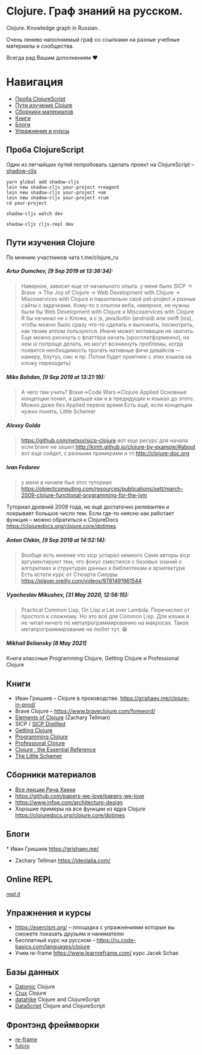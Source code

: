 # Clojure. Граф знаний на русском.
Clojure. Knowledge graph in Russian.

Очень лениво наполняемый граф со ссылками на разные учебные материалы и сообщества.

Всегда рад Вашим дополнениям ❤️

Навигация
=================

  * [Проба ClojureScript](#Проба-ClojureScript)
  * [Пути изучения Clojure](#Пути-изучения-Clojure)
  * [Сборники материалов](#Сборники-материалов)
  * [Книги](#Книги)
  * [Блоги](#Блоги)
  * [Упражнения и курсы](#Упражнения-и-курсы)
  

## Проба ClojureScript
Один из легчайших путей попробовать сделать проект на ClojureScript – [shadow-cljs](http://shadow-cljs.org)


```
yarn global add shadow-cljs
lein new shadow-cljs your-project +reagent
lein new shadow-cljs your-project +om
lein new shadow-cljs your-project +rum
cd your-project

shadow-cljs watch dev

shadow-cljs cljs-repl dev
```

## Пути изучения Clojure
По мнению участников чата t.me/clojure_ru


##### Artur Dumchev, [9 Sep 2019 at 13:36:34]:
> Наверное, зависит еще от начального опыта.
> у меня было SICP -> Brave -> The Joy of Clojure -> Web Development with Clojure -> Miscoservices with Clojure и параллельно свой pet-project и разные сайты с задачками.
> Кому-то с опытом веба, наверное, не нужны были бы Web Development with Clojure и Miscoservices with Clojure
> Я бы начинал не с Кложи, а с js, java/kotlin (android) или swift (ios), чтобы можно было сразу что-то сделать и выложить, посмотреть, как твоим аппом пользуются. Иначе может мотивации не хватить.
> Еще можно рискнуть с флаттера начать (кросплатформенно), на нем ui попроще делать, но могут возникнуть проблемы, когда появится необходимость трогать нативные фичи девайсов — камеру, блутуз, смс и пр.
> Потом будет приятнее с этих языков на кложу переходить)


##### Mike Bohdan, [9 Sep 2019 at 13:21:19]:
> А чего там учить? 
> Brave->Code Wars->Clojure Applied
> Основные концепции понял, а дальше как и в предидущих н языках до этого.
> Можно даже без Applied первое время
> Есть ещё, если концепции нужно понять, Little Schemer


##### Alexey Golda
> https://github.com/netxor/sicp-clojure
> вот еще ресурс для начала если brave не зашел
> http://kimh.github.io/clojure-by-example/#about
> вот еще сойдет, с разными примерами и тп
> http://clojure-doc.org


##### Ivan Fedorov
> у меня в начале был этот туториал
> https://objectcomputing.com/resources/publications/sett/march-2009-clojure-functional-programming-for-the-jvm

Туториал древний 2009 года, но ещё достаточно релевантен и покрывает большое число тем.
Если где-то неясно как работает функция – можно обратиться к ClojureDocs
https://clojuredocs.org/clojure.core/dotimes


##### Anton Chikin, [9 Sep 2019 at 14:52:14]:
> Вообще есть мнение что sicp устарел немного
> Сами авторы sicp аргументируют тем, что фокус сместился с базовых знаний о алгоритмах и структурах данных к библиотекам и архитектуре
> Есть кстати курс от Стюарта Сиерры
> https://player.oreilly.com/videos/9781491961544


##### Vyacheslav Mikushev, [31 May 2020, 12:56:15]:
> Practical Common Lisp, On Lisp и Let over Lambda. Перечислил от простого к сложному.
> Но это всё для Common Lisp. Для кложи я не читал ничего по метапрограммированию на макросах. Такое метапрограммирование не любят тут. 😁


##### Mikhail Beliansky [8 May 2021]
Книги классные Programming Clojure, Getting Clojure и Professional Clojure


## Книги
* Иван Гришаев – Clojure в производстве. https://grishaev.me/clojure-in-prod/
* Brave Clojure – https://www.braveclojure.com/foreword/
* [Elements of Clojure](https://elementsofclojure.com/) (Zachary Tellman)
* SICP / [SICP Distilled](http://www.sicpdistilled.com/)
* [Getting Clojure](https://pragprog.com/titles/roclojure/getting-clojure/)
* [Programming Clojure](https://pragprog.com/titles/shcloj3/programming-clojure-third-edition/)
* [Professional Clojure](https://www.wiley.com/en-us/Professional+Clojure-p-9781119267270)
* [Clojure : the Essential Reference](https://www.manning.com/books/clojure-the-essential-reference)
* [The Little Schemer](https://mitpress.mit.edu/books/little-schemer-fourth-edition)

## Сборники материалов
* [Все лекции Рича Хикки](https://github.com/tallesl/Rich-Hickey-fanclub)
* https://github.com/papers-we-love/papers-we-love
* https://www.infoq.com/architecture-design
* Хорошие примеры на все функции из ядра Clojure https://clojuredocs.org/clojure.core/dotimes

## Блоги
* Иван Гришаев https://grishaev.me/
* Zachary Tellman https://ideolalia.com/

## Online REPL
[repl.it](https://repl.it)

## Упражнения и курсы
* https://exercism.org/ – площадка с упражнениями которые вы сможете показать друзьям и нанимателю
* Бесплатный курс на русском – https://ru.code-basics.com/languages/clojure
* Учим re-frame https://www.learnreframe.com/ курс Jacek Schae

## Базы данных
* [Datomic](https://www.datomic.com) Clojure
* [Crux](https://opencrux.com/main/index.html) Clojure
* [datahike](https://github.com/replikativ/datahike) Clojure and ClojureScript
* [DataScript](https://github.com/tonsky/datascript) Clojure and ClojureScript

## Фронтэнд фреймворки
* [re-frame](https://github.com/day8/re-frame)
* [fulcro](https://github.com/fulcrologic/fulcro)
